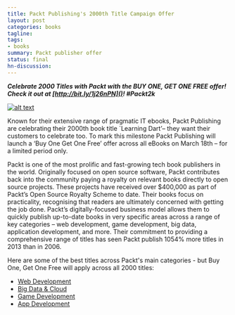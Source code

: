 ```yaml
---
title: Packt Publishing's 2000th Title Campaign Offer
layout: post
categories: books
tagline: 
tags:
- books
summary: Packt publisher offer
status: final
hn-discussion: 
---
```


***Celebrate 2000 Titles with Packt with the BUY ONE, GET ONE FREE offer! Check it out at [http://bit.ly/1j26nPN]()! #Packt2k***

[![alt text](http://dgdsbygo8mp3h.cloudfront.net/sites/default/files/2000th-Book-Home-Page-Banner.png)](http://bit.ly/1j26nPN)

Known for their extensive range of pragmatic IT ebooks, Packt Publishing are celebrating their 2000th book title `Learning Dart’– they want their customers to celebrate too.
To mark this milestone Packt Publishing will launch a ‘Buy One Get One Free’ offer across all eBooks on March 18th – for a limited period only.

Packt is one of the most prolific and fast-growing tech book publishers in the world. Originally focused on open source software, Packt contributes back into the community paying a royalty on 
relevant books directly to open source projects. These projects have received over $400,000 as part of Packt’s Open Source Royalty Scheme to date.
Their books focus on practicality, recognising that readers are ultimately concerned with getting the job done. Packt’s digitally-focused business model allows them to quickly publish up-to-date books 
in very specific areas across a range of key categories – web development, game development, big data, application development, and more. Their commitment to providing a comprehensive range of 
titles has seen Packt publish 1054% more titles in 2013 than in 2006. 

Here are some of the best titles across Packt's main categories - but Buy One, Get One Free will apply across all 2000 titles:

* [Web Development](http://bit.ly/1g9Q1Cp)
* [Big Data &amp; Cloud](http://bit.ly/1iBWSUw)
* [Game Development](http://bit.ly/Nt9tgH)
* [App Development](http://bit.ly/OvJRAW)
